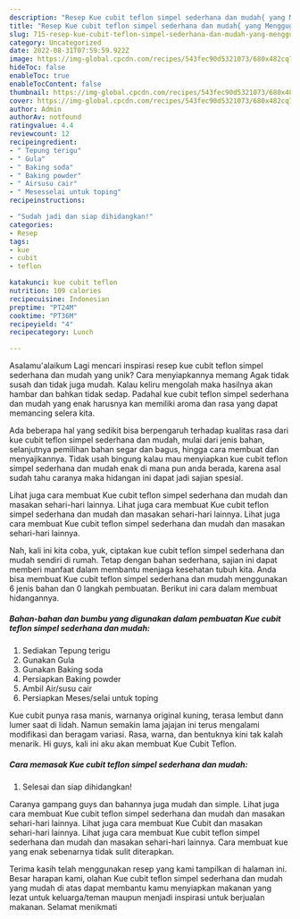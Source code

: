 ```yaml
---
description: "Resep Kue cubit teflon simpel sederhana dan mudah{ yang Menggugah Selera"
title: "Resep Kue cubit teflon simpel sederhana dan mudah{ yang Menggugah Selera"
slug: 715-resep-kue-cubit-teflon-simpel-sederhana-dan-mudah-yang-menggugah-selera
category: Uncategorized
date: 2022-08-31T07:59:59.922Z
image: https://img-global.cpcdn.com/recipes/543fec90d5321073/680x482cq70/kue-cubit-teflon-simpel-sederhana-dan-mudah-foto-resep-utama.jpg
hideToc: false
enableToc: true
enableTocContent: false
thumbnail: https://img-global.cpcdn.com/recipes/543fec90d5321073/680x482cq70/kue-cubit-teflon-simpel-sederhana-dan-mudah-foto-resep-utama.jpg
cover: https://img-global.cpcdn.com/recipes/543fec90d5321073/680x482cq70/kue-cubit-teflon-simpel-sederhana-dan-mudah-foto-resep-utama.jpg
author: Admin
authorAv: notfound
ratingvalue: 4.4
reviewcount: 12
recipeingredient:
- " Tepung terigu"
- " Gula"
- " Baking soda"
- " Baking powder"
- " Airsusu cair"
- " Mesesselai untuk toping"
recipeinstructions:

- "Sudah jadi dan siap dihidangkan!"
categories:
- Resep
tags:
- kue
- cubit
- teflon

katakunci: kue cubit teflon 
nutrition: 109 calories
recipecuisine: Indonesian
preptime: "PT24M"
cooktime: "PT36M"
recipeyield: "4"
recipecategory: Lunch

---
```



Asalamu'alaikum Lagi mencari inspirasi resep kue cubit teflon simpel sederhana dan mudah yang unik? Cara menyiapkannya memang Agak tidak susah dan tidak juga mudah. Kalau keliru mengolah maka hasilnya akan hambar dan bahkan tidak sedap. Padahal kue cubit teflon simpel sederhana dan mudah yang enak harusnya kan memiliki aroma dan rasa yang dapat memancing selera kita.


Ada beberapa hal yang sedikit bisa berpengaruh terhadap kualitas rasa dari kue cubit teflon simpel sederhana dan mudah, mulai dari jenis bahan, selanjutnya pemilihan bahan segar dan bagus, hingga cara membuat dan menyajikannya. Tidak usah bingung kalau mau menyiapkan kue cubit teflon simpel sederhana dan mudah enak di mana pun anda berada, karena asal sudah tahu caranya maka hidangan ini dapat jadi sajian spesial.

Lihat juga cara membuat Kue cubit teflon simpel sederhana dan mudah dan masakan sehari-hari lainnya. Lihat juga cara membuat Kue cubit teflon simpel sederhana dan mudah dan masakan sehari-hari lainnya. Lihat juga cara membuat Kue cubit teflon simpel sederhana dan mudah dan masakan sehari-hari lainnya.


Nah, kali ini kita coba, yuk, ciptakan kue cubit teflon simpel sederhana dan mudah sendiri di rumah. Tetap dengan bahan sederhana, sajian ini dapat memberi manfaat dalam membantu menjaga kesehatan tubuh kita. Anda bisa membuat Kue cubit teflon simpel sederhana dan mudah menggunakan 6 jenis bahan dan 0 langkah pembuatan. Berikut ini cara dalam membuat hidangannya.

<!--inarticleads1-->

##### Bahan-bahan dan bumbu yang digunakan dalam pembuatan Kue cubit teflon simpel sederhana dan mudah:

1. Sediakan  Tepung terigu
1. Gunakan  Gula
1. Gunakan  Baking soda
1. Persiapkan  Baking powder
1. Ambil  Air/susu cair
1. Persiapkan  Meses/selai untuk toping


Kue cubit punya rasa manis, warnanya original kuning, terasa lembut dann lumer saat di lidah. Namun semakin lama jajajan ini terus mengalami modifikasi dan beragam variasi. Rasa, warna, dan bentuknya kini tak kalah menarik. Hi guys, kali ini aku akan membuat Kue Cubit Teflon. 

<!--inarticleads2-->

##### Cara memasak Kue cubit teflon simpel sederhana dan mudah:


1. Selesai dan siap dihidangkan!

Caranya gampang guys dan bahannya juga mudah dan simple. Lihat juga cara membuat Kue cubit teflon simpel sederhana dan mudah dan masakan sehari-hari lainnya. Lihat juga cara membuat Kue Cubit dan masakan sehari-hari lainnya. Lihat juga cara membuat Kue cubit teflon simpel sederhana dan mudah dan masakan sehari-hari lainnya. Cara membuat kue yang enak sebenarnya tidak sulit diterapkan. 

Terima kasih telah menggunakan resep yang kami tampilkan di halaman ini. Besar harapan kami, olahan Kue cubit teflon simpel sederhana dan mudah yang mudah di atas dapat membantu kamu menyiapkan makanan yang lezat untuk keluarga/teman maupun menjadi inspirasi untuk berjualan makanan. Selamat menikmati
